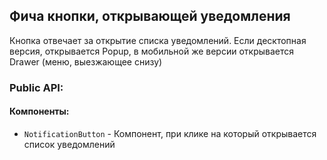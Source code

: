 ## Фича кнопки, открывающей уведомления

Кнопка отвечает за открытие списка уведомлений.
Если десктопная версия, открывается Popup, в мобильной же версии открывается Drawer (меню, выезжающее снизу)

### Public API:

#### Компоненты:

- `NotificationButton` - Компонент, при клике на который открывается список уведомлений


